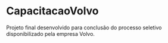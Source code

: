 # CapacitacaoVolvo
Projeto final desenvolvido para conclusão do processo seletivo disponibilizado pela empresa Volvo.
